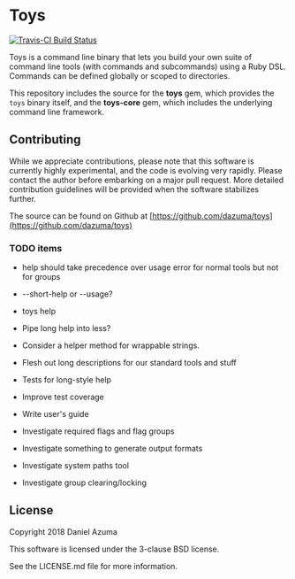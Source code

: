# Toys

[![Travis-CI Build Status](https://travis-ci.org/dazuma/toys.svg)](https://travis-ci.org/dazuma/toys/)

Toys is a command line binary that lets you build your own suite of command
line tools (with commands and subcommands) using a Ruby DSL. Commands can be
defined globally or scoped to directories.

This repository includes the source for the **toys** gem, which provides the
`toys` binary itself, and the **toys-core** gem, which includes the underlying
command line framework.

## Contributing

While we appreciate contributions, please note that this software is currently
highly experimental, and the code is evolving very rapidly. Please contact the
author before embarking on a major pull request. More detailed contribution
guidelines will be provided when the software stabilizes further.

The source can be found on Github at
[https://github.com/dazuma/toys](https://github.com/dazuma/toys)

### TODO items

* help should take precedence over usage error for normal tools but not for groups
* --short-help or --usage?
* toys help
* Pipe long help into less?
* Consider a helper method for wrappable strings.
* Flesh out long descriptions for our standard tools and stuff
* Tests for long-style help

* Improve test coverage
* Write user's guide

* Investigate required flags and flag groups
* Investigate something to generate output formats
* Investigate system paths tool
* Investigate group clearing/locking

## License

Copyright 2018 Daniel Azuma

This software is licensed under the 3-clause BSD license.

See the LICENSE.md file for more information.

